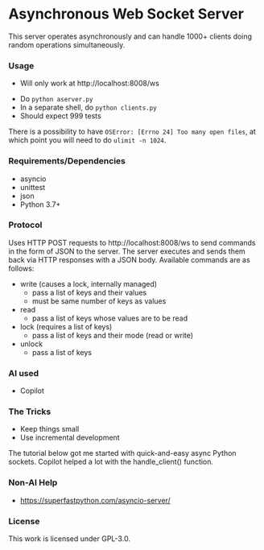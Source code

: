 # Asynchronous Web Socket Server

This server operates asynchronously and can handle 1000+ clients doing random operations simultaneously.

### Usage

* Will only work at http://localhost:8008/ws 

- Do `python aserver.py`
- In a separate shell, do `python clients.py`
- Should expect 999 tests

There is a possibility to have `OSError: [Errno 24] Too many open files`, at which point you will need to do `ulimit -n 1024`.

### Requirements/Dependencies

- asyncio
- unittest
- json
- Python 3.7+

### Protocol

Uses HTTP POST requests to http://localhost:8008/ws to send commands in the form of JSON to the server.  The server executes and sends them back via HTTP responses with a JSON body.  Available commands are as follows:

- write (causes a lock, internally managed)
  - pass a list of keys and their values
  - must be same number of keys as values
- read
  - pass a list of keys whose values are to be read
- lock (requires a list of keys)
  - pass a list of keys and their mode (read or write)
- unlock
  - pass a list of keys

### AI used

- Copilot

### The Tricks

- Keep things small
- Use incremental development

The tutorial below got me started with quick-and-easy async Python sockets.  Copilot helped a lot with the handle_client() function.

### Non-AI Help

- https://superfastpython.com/asyncio-server/

### License

This work is licensed under GPL-3.0.
